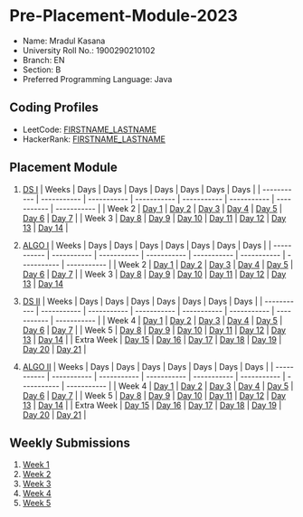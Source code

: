 # Pre-Placement-Module-2023

- Name: Mradul Kasana
- University Roll No.: 1900290210102
- Branch: EN
- Section: B
- Preferred Programming Language: Java

## Coding Profiles
- LeetCode: [FIRSTNAME_LASTNAME](https://leetcode.com/mradulkasana45/)
- HackerRank: [FIRSTNAME_LASTNAME](https://www.hackerrank.com/mradul_1923en101)

## Placement Module
1. [DS I](https://github.com/himanshukasana45/Pre-Placement-Module-2023/tree/main/DS%20I)
    | Weeks | Days | Days | Days | Days | Days | Days | Days |
    | ----------- | ----------- | ----------- | ----------- | ----------- | ----------- | ----------- | ----------- | 
    | Week 2 | [Day 1](https://github.com/himanshukasana45/Pre-Placement-Module-2023/tree/main/DS%20I/Day%201) | [Day 2](https://github.com/himanshukasana45/Pre-Placement-Module-2023/tree/main/DS%20I/Day%202) | [Day 3](https://github.com/himanshukasana45/Pre-Placement-Module-2023/tree/main/DS%20I/Day%203) | [Day 4](https://github.com/himanshukasana45/Pre-Placement-Module-2023/tree/main/DS%20I/Day%204) | [Day 5](https://github.com/himanshukasana45/Pre-Placement-Module-2023/tree/main/DS%20I/Day%205) | [Day 6](https://github.com/himanshukasana45/Pre-Placement-Module-2023/tree/main/DS%20I/Day%206) | [Day 7](https://github.com/himanshukasana45/Pre-Placement-Module-2023/tree/main/DS%20I/Day%207) |
    | Week 3 | [Day 8](https://github.com/himanshukasana45/Pre-Placement-Module-2023/tree/main/DS%20I/Day%208) | [Day 9](https://github.com/himanshukasana45/Pre-Placement-Module-2023/tree/main/DS%20I/Day%209) | [Day 10](https://github.com/himanshukasana45/Pre-Placement-Module-2023/tree/main/DS%20I/Day%2010) | [Day 11](https://github.com/himanshukasana45/Pre-Placement-Module-2023/tree/main/DS%20I/Day%2011) | [Day 12](https://github.com/himanshukasana45/Pre-Placement-Module-2023/tree/main/DS%20I/Day%2012) | [Day 13](https://github.com/himanshukasana45/Pre-Placement-Module-2023/tree/main/DS%20I/Day%2013) | [Day 14](https://github.com/himanshukasana45/Pre-Placement-Module-2023/tree/main/DS%20I/Day%2014) |
    
2. [ALGO I](https://github.com/himanshukasana45/Pre-Placement-Module-2023/tree/main/ALGO%20I)
    | Weeks | Days | Days | Days | Days | Days | Days | Days |
    | ----------- | ----------- | ----------- | ----------- | ----------- | ----------- | ----------- | ----------- |
    | Week 2 | [Day 1](https://github.com/himanshukasana45/Pre-Placement-Module-2023/tree/main/ALGO%20I/Day%201) | [Day 2](https://github.com/himanshukasana45/Pre-Placement-Module-2023/tree/main/ALGO%20I/Day%202) | [Day 3](https://github.com/himanshukasana45/Pre-Placement-Module-2023/tree/main/ALGO%20I/Day%203) | [Day 4](https://github.com/himanshukasana45/Pre-Placement-Module-2023/tree/main/ALGO%20I/Day%204) | [Day 5](https://github.com/himanshukasana45/Pre-Placement-Module-2023/tree/main/ALGO%20I/Day%205) | [Day 6](https://github.com/himanshukasana45/Pre-Placement-Module-2023/tree/main/ALGO%20I/Day%206) | [Day 7](https://github.com/himanshukasana45/Pre-Placement-Module-2023/tree/main/ALGO%20I/Day%207) |
    | Week 3 | [Day 8](https://github.com/himanshukasana45/Pre-Placement-Module-2023/tree/main/ALGO%20I/Day%208) | [Day 9](https://github.com/himanshukasana45/Pre-Placement-Module-2023/tree/main/ALGO%20I/Day%209) | [Day 10](https://github.com/himanshukasana45/Pre-Placement-Module-2023/tree/main/ALGO%20I/Day%2010) | [Day 11](https://github.com/himanshukasana45/Pre-Placement-Module-2023/tree/main/ALGO%20I/Day%2011) | [Day 12](https://github.com/himanshukasana45/Pre-Placement-Module-2023/tree/main/ALGO%20I/Day%2012) | [Day 13](https://github.com/himanshukasana45/Pre-Placement-Module-2023/tree/main/ALGO%20I/Day%2013) | [Day 14](https://github.com/himanshukasana45/Pre-Placement-Module-2023/tree/main/ALGO%20I/Day%2014)  
    
3. [DS II](https://github.com/himanshukasana45/Pre-Placement-Module-2023/tree/main/DS%20II)
    | Weeks | Days | Days | Days | Days | Days | Days | Days |
    | ----------- | ----------- | ----------- | ----------- | ----------- | ----------- | ----------- | ----------- |
    | Week 4 | [Day 1](https://github.com/himanshukasana45/Pre-Placement-Module-2023/tree/main/DS%20II/Day%201) | [Day 2](https://github.com/himanshukasana45/Pre-Placement-Module-2023/tree/main/DS%20II/Day%202) | [Day 3](https://github.com/himanshukasana45/Pre-Placement-Module-2023/tree/main/DS%20II/Day%203) | [Day 4](https://github.com/himanshukasana45/Pre-Placement-Module-2023/tree/main/DS%20II/Day%204) | [Day 5](https://github.com/himanshukasana45/Pre-Placement-Module-2023/tree/main/DS%20II/Day%205) | [Day 6](https://github.com/himanshukasana45/Pre-Placement-Module-2023/tree/main/DS%20II/Day%206) | [Day 7](https://github.com/himanshukasana45/Pre-Placement-Module-2023/tree/main/DS%20II/Day%207) | 
    | Week 5 | [Day 8](https://github.com/himanshukasana45/Pre-Placement-Module-2023/tree/main/DS%20II/Day%208) | [Day 9](https://github.com/himanshukasana45/Pre-Placement-Module-2023/tree/main/DS%20II/Day%209) | [Day 10](https://github.com/himanshukasana45/Pre-Placement-Module-2023/tree/main/DS%20II/Day%2010) | [Day 11](https://github.com/himanshukasana45/Pre-Placement-Module-2023/tree/main/DS%20II/Day%2011) | [Day 12](https://github.com/himanshukasana45/Pre-Placement-Module-2023/tree/main/DS%20II/Day%2012) | [Day 13](https://github.com/himanshukasana45/Pre-Placement-Module-2023/tree/main/DS%20II/Day%2013) | [Day 14](https://github.com/himanshukasana45/Pre-Placement-Module-2023/tree/main/DS%20II/Day%2014) |
    | Extra Week | [Day 15](https://github.com/himanshukasana45/Pre-Placement-Module-2023/tree/main/DS%20II/Day%2015) | [Day 16](https://github.com/himanshukasana45/Pre-Placement-Module-2023/tree/main/DS%20II/Day%2016) | [Day 17](https://github.com/himanshukasana45/Pre-Placement-Module-2023/tree/main/DS%20II/Day%2017) | [Day 18](https://github.com/himanshukasana45/Pre-Placement-Module-2023/tree/main/DS%20II/Day%2018) | [Day 19](https://github.com/himanshukasana45/Pre-Placement-Module-2023/tree/main/DS%20II/Day%2019) | [Day 20](https://github.com/himanshukasana45/Pre-Placement-Module-2023/tree/main/DS%20II/Day%2020) | [Day 21](https://github.com/himanshukasana45/Pre-Placement-Module-2023/tree/main/DS%20II/Day%2021) |
    
4. [ALGO II](https://github.com/himanshukasana45/Pre-Placement-Module-2023/tree/main/ALGO%20II)
    | Weeks | Days | Days | Days | Days | Days | Days | Days |
    | ----------- | ----------- | ----------- | ----------- | ----------- | ----------- | ----------- | ----------- |
    | Week 4 | [Day 1](https://github.com/himanshukasana45/Pre-Placement-Module-2023/tree/main/ALGO%20II/Day%201) | [Day 2](https://github.com/himanshukasana45/Pre-Placement-Module-2023/tree/main/ALGO%20II/Day%202) | [Day 3](https://github.com/himanshukasana45/Pre-Placement-Module-2023/tree/main/ALGO%20II/Day%203) | [Day 4](https://github.com/himanshukasana45/Pre-Placement-Module-2023/tree/main/ALGO%20II/Day%204) | [Day 5](https://github.com/himanshukasana45/Pre-Placement-Module-2023/tree/main/ALGO%20II/Day%205) | [Day 6](https://github.com/himanshukasana45/Pre-Placement-Module-2023/tree/main/ALGO%20II/Day%206) | [Day 7](https://github.com/himanshukasana45/Pre-Placement-Module-2023/tree/main/ALGO%20II/Day%207) |
    | Week 5 | [Day 8](https://github.com/himanshukasana45/Pre-Placement-Module-2023/tree/main/ALGO%20II/Day%208) | [Day 9](https://github.com/himanshukasana45/Pre-Placement-Module-2023/tree/main/ALGO%20II/Day%209) | [Day 10](https://github.com/himanshukasana45/Pre-Placement-Module-2023/tree/main/ALGO%20II/Day%2010) | [Day 11](https://github.com/himanshukasana45/Pre-Placement-Module-2023/tree/main/ALGO%20II/Day%2011) | [Day 12](https://github.com/himanshukasana45/Pre-Placement-Module-2023/tree/main/ALGO%20II/Day%2012) | [Day 13](https://github.com/himanshukasana45/Pre-Placement-Module-2023/tree/main/ALGO%20II/Day%2013) | [Day 14](https://github.com/himanshukasana45/Pre-Placement-Module-2023/tree/main/ALGO%20II/Day%2014) |
    | Extra Week | [Day 15](https://github.com/himanshukasana45/Pre-Placement-Module-2023/tree/main/ALGO%20II/Day%2015) | [Day 16](https://github.com/himanshukasana45/Pre-Placement-Module-2023/tree/main/ALGO%20II/Day%2016) | [Day 17](https://github.com/himanshukasana45/Pre-Placement-Module-2023/tree/main/ALGO%20II/Day%2017) | [Day 18](https://github.com/himanshukasana45/Pre-Placement-Module-2023/tree/main/ALGO%20II/Day%2018) | [Day 19](https://github.com/himanshukasana45/Pre-Placement-Module-2023/tree/main/ALGO%20II/Day%2019) | [Day 20](https://github.com/himanshukasana45/Pre-Placement-Module-2023/tree/main/ALGO%20II/Day%2020) | [Day 21](https://github.com/himanshukasana45/Pre-Placement-Module-2023/tree/main/ALGO%20II/Day%2021) |

## Weekly Submissions
1. [Week 1](https://github.com/himanshukasana45/Pre-Placement-Module-2023/tree/main/Weekly%20Submissions/Week%201)
2. [Week 2](https://github.com/himanshukasana45/Pre-Placement-Module-2023/tree/main/Weekly%20Submissions/Week%202)
3. [Week 3](https://github.com/himanshukasana45/Pre-Placement-Module-2023/tree/main/Weekly%20Submissions/Week%203)
4. [Week 4](https://github.com/himanshukasana45/Pre-Placement-Module-2023/tree/main/Weekly%20Submissions/Week%204)
5. [Week 5](https://github.com/himanshukasana45/Pre-Placement-Module-2023/tree/main/Weekly%20Submissions/Week%205)
